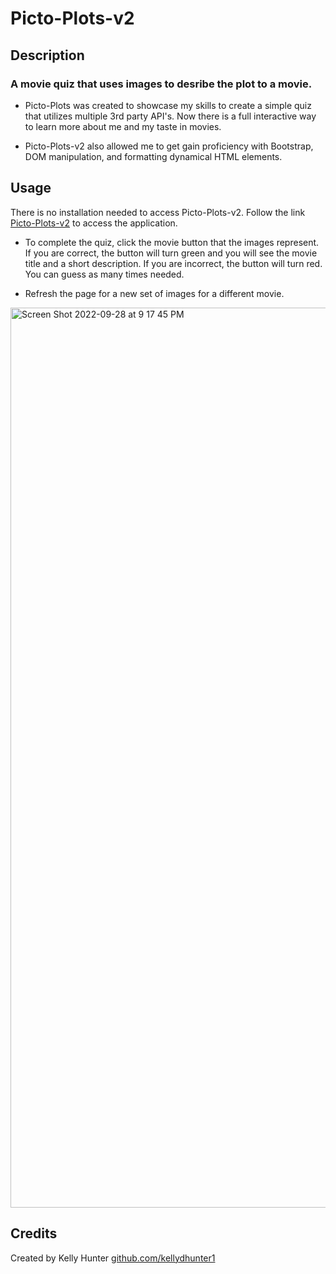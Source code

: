 # Picto-Plots-v2

## Description

### A movie quiz that uses images to desribe the plot to a movie.

- Picto-Plots was created to showcase my skills to create a simple quiz that utilizes multiple 3rd party API's. Now there is a full interactive way to learn more about me and my taste in movies. 

- Picto-Plots-v2 also allowed me to get gain proficiency with Bootstrap, DOM manipulation, and formatting dynamical HTML elements.

## Usage

There is no installation needed to access Picto-Plots-v2. Follow the link [Picto-Plots-v2](https://kellydhunter1.github.io/picto-plots-v2) to access the application. 

- To complete the quiz, click the movie button that the images represent. If you are correct, the button will turn green and you will see the movie title and a short description. If you are incorrect, the button will turn red. You can guess as many times needed.

- Refresh the page for a new set of images for a different movie.


<img width="1440" alt="Screen Shot 2022-09-28 at 9 17 45 PM" src="https://user-images.githubusercontent.com/81445500/192921185-752a424a-f524-48d9-aba4-b355f09686b2.png">

## Credits
Created by Kelly Hunter
[github.com/kellydhunter1](https://github.com/kellydhunter1)

